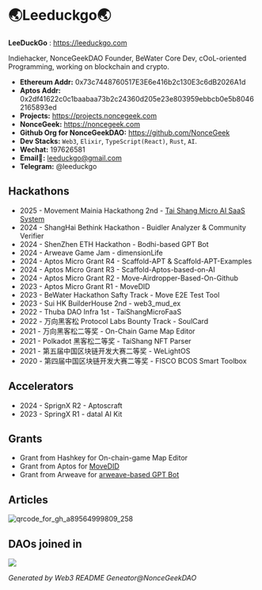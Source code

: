 # 🌏Leeduckgo🌏

<!-- Description -->

**LeeDuckGo** : https://leeduckgo.com

Indiehacker, NonceGeekDAO Founder, BeWater Core Dev, cOoL-oriented Programming, working on blockchain and crypto.

<!-- /Description -->

<!-- Important Links -->

- **Ethereum Addr:** 0x73c7448760517E3E6e416b2c130E3c6dB2026A1d
- **Aptos Addr:** 0x2df41622c0c1baabaa73b2c24360d205e23e803959ebbcb0e5b80462165893ed
- **Projects:** https://projects.noncegeek.com
- **NonceGeek:** https://noncegeek.com
- **Github Org for  NonceGeekDAO:** https://github.com/NonceGeek
- **Dev Stacks:** `Web3`, `Elixir`, `TypeScript(React)`, `Rust`, `AI`.
- **Wechat:** 197626581
- **Email📮:** leeduckgo@gmail.com
- **Telegram:** @leeduckgo

<!-- /Important Links -->

<!-- Hackathons -->

##  Hackathons

* 2025 - Movement Mainia Hackathong 2nd - [Tai Shang Micro AI SaaS System](https://github.com/NonceGeek/tai-shang-micro-ai-saas)
* 2024 - ShangHai Bethink Hackathon - Buidler Analyzer & Community Verifier
* 2024 - ShenZhen ETH Hackathon - Bodhi-based GPT Bot
* 2024 - Arweave Game Jam - dimensionLife
* 2024 - Aptos Micro Grant R4 - Scaffold-APT & Scaffold-APT-Examples
* 2024 - Aptos Micro Grant R3 - Scaffold-Aptos-based-on-AI
* 2024 - Aptos Micro Grant R2 - Move-Airdropper-Based-On-Github
* 2023 - Aptos Micro Grant R1 - MoveDID
* 2023 - BeWater Hackathon Safty Track - Move E2E Test Tool
* 2023 - Sui HK BuilderHouse 2nd - web3_mud_ex
* 2022 - Thuba DAO Infra 1st - TaiShangMicroFaaS
* 2022 - 万向黑客松 Protocol Labs Bounty Track - SoulCard
* 2021 - 万向黑客松二等奖 - On-Chain Game Map Editor
* 2021 - Polkadot 黑客松二等奖 - TaiShang NFT Parser
* 2021 - 第五届中国区块链开发大赛二等奖 - WeLightOS
* 2020 - 第四届中国区块链开发大赛二等奖 - FISCO BCOS Smart Toolbox

<!-- /Hackathons -->

<!-- Accelerator -->

## Accelerators

* 2024 - SprignX R2 - Aptoscraft
* 2023 - SpringX R1 - dataI AI Kit


<!-- /Accelerator -->

<!-- Grants -->

## Grants

* Grant from Hashkey for On-chain-game Map Editor
* Grant from Aptos for [MoveDID](https://github.com/movedid)
* Grant from Arweave for [arweave-based GPT Bot](https://arweave.noncegeek.com)

<!-- /Grants -->

<!-- Articles -->

## Articles

![qrcode_for_gh_a89564999809_258](https://user-images.githubusercontent.com/12784118/230812006-2d2dc2bd-1f6c-4225-a062-6a4d67704ac4.jpg)

<!-- /Articles -->

## DAOs joined in

<!-- DAOs -->

[![](https://img.shields.io/badge/NonceGeekDAO-cool--oriented--programming-blue)](https://github.com/NonceGeek)

<!-- /DAOs -->

*Generated by Web3 README Geneator@NonceGeekDAO*
